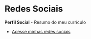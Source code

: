 # Redes Sociais

 **Perfil Social** - Resumo do meu currículo

 * [Acesse minhas redes sociais](https://romulocriston.github.io/perfil)
